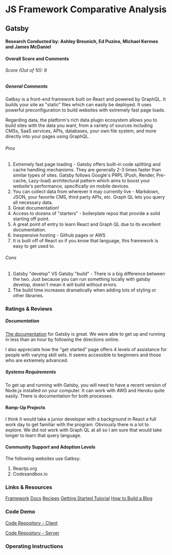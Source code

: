 # JS Framework Comparative Analysis

## Gatsby

#### Research Conducted by: Ashley Breunich, Ed Puzino, Michael Kermes and James McDaniel

#### Overall Score and Comments 

###### Score (Out of 10): 9

##### General Comments 

Gatbsy is a front-end framework built on React and powered by GraphQL. It builds your site as "static" files which can easily be deployed. It uses powerful preconfiguration to build websites with extremely fast page loads.

Regarding data, the platform's rich data plugin ecosystem allows you to build sites with the data you want, from a variety of sources including CMSs, SaaS services, APIs, databases, your own file system, and more directly into your pages using GraphQL.

###### Pros
1. Extremely fast page loading - Gatsby offers built-in code splitting and cache handling mechanisms. They are generally 2-3 times faster than similar types of sites. Gatsby follows Google's PRPL (Push, Render, Pre-cache, Lazy-load) architectural pattern which aims to boost your website's performance, specifically on mobile devices. 
2. You can collect data from wherever it may currently live - Markdown, JSON, your favorite CMS, third party APIs, etc. Graph QL lets you query all necessary data. 
3. Great documentation! 
4. Access to dozens of "starters" - boilerplate repos that provide a solid starting off point. 
5. A great point of entry to learn React and Graph QL due to its excellent documentation. 
6. Inexpensive hosting - Github pages or AWS
7. It is built off of React so if you know that language, this framework is easy to get used to. 

###### Cons
1. Gatsby "develop" VS Gatsby "build" - There is a big difference between the two. Just because you can run something locally with gatsby develop, doesn't mean it will build without errors. 
2. The build time increases dramatically when adding lots of styling or other libraries. 

### Ratings & Reviews

##### Documentation 
[The documentation](https://www.gatsbyjs.org/docs/) for Gatsby is great. We were able to get up and running in less than an hour by following the directions online. 

I also appreciate how the "get started" page offers 4 levels of assistance for people with varying skill sets. It seems accessible to beginners and those who are extremely advanced. 

##### Systems Requirements 
To get up and running with Gatsby, you will need to have a recent version of Node.js installed on your computer. It can work with AWS and Heroku quite easily. There is documentation for both processes.  

#### Ramp-Up Projects
I think it would take a junior developer with a background in React a full work day to get familiar with the program. Obviously there is a lot to explore. We did not work with Graph QL at all so I am sure that would take longer to learn that query language. 

#### Community Support and Adoption Levels 
The following websites use Gatbsy: 
1. Reactjs.org
2. Codesandbox.io

### Links & Resources 
[Framework](https://www.gatsbyjs.org/) 
[Docs](https://www.gatsbyjs.org/docs/)
[Recipes](https://www.gatsbyjs.org/docs/recipes)
[Getting Started Tutorial](https://www.gatsbyjs.org/tutorial/part-one/)
[How to Build a Blog](https://codeburst.io/build-a-blog-using-gatsby-js-react-8561bfe8fc91)

### Code Demo
[Code Repository - Client](https://github.com/ashley-breunich/gatsby) 

[Code Repository - Server](https://github.com/ashley-breunich/yakker-server/tree/master/server) 

### Operating Instructions 
